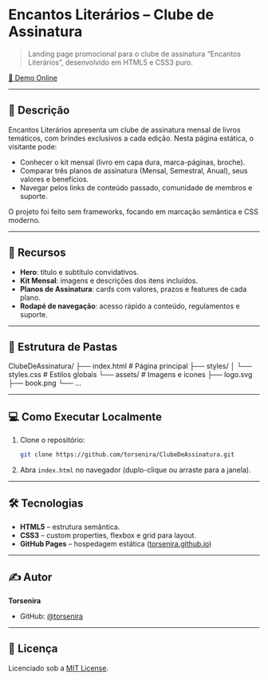 
# Encantos Literários – Clube de Assinatura

> Landing page promocional para o clube de assinatura “Encantos Literários”, desenvolvido em HTML5 e CSS3 puro.

[🔗 Demo Online](https://torsenira.github.io/ClubeDeAssinatura/)

---

## 📖 Descrição

Encantos Literários apresenta um clube de assinatura mensal de livros temáticos, com brindes exclusivos a cada edição. Nesta página estática, o visitante pode:

- Conhecer o kit mensal (livro em capa dura, marca-páginas, broche).  
- Comparar três planos de assinatura (Mensal, Semestral, Anual), seus valores e benefícios.  
- Navegar pelos links de conteúdo passado, comunidade de membros e suporte.

O projeto foi feito sem frameworks, focando em marcação semântica e CSS moderno.

---

## 🚀 Recursos

- **Hero**: título e subtítulo convidativos.  
- **Kit Mensal**: imagens e descrições dos itens incluídos.  
- **Planos de Assinatura**: cards com valores, prazos e features de cada plano.  
- **Rodapé de navegação**: acesso rápido a conteúdo, regulamentos e suporte.

---

## 📂 Estrutura de Pastas

ClubeDeAssinatura/
├── index.html          # Página principal
├── styles/
│   └── styles.css      # Estilos globais
└── assets/             # Imagens e ícones
├── logo.svg
├── book.png
└── ...

---

## 💻 Como Executar Localmente

1. Clone o repositório:  
   ```bash
   git clone https://github.com/torsenira/ClubeDeAssinatura.git

2. Abra `index.html` no navegador (duplo-clique ou arraste para a janela).

---

## 🛠️ Tecnologias

* **HTML5** – estrutura semântica.
* **CSS3** – custom properties, flexbox e grid para layout.
* **GitHub Pages** – hospedagem estática ([torsenira.github.io][1])

---

## ✍️ Autor

**Torsenira**

* GitHub: [@torsenira](https://github.com/torsenira)

---

## 📄 Licença

Licenciado sob a [MIT License](LICENSE).

[1]: https://torsenira.github.io/ClubeDeAssinatura/ "Encantos Literários"
